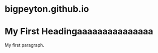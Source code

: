 # bigpeyton.github.io
<html>
  <head>
    <script>
      document.write(document.lastModified)
    </script>
    <title>Page title</title>
  </head>
  <body>
    <h1>
      My First Headingaaaaaaaaaaaaaaa
    </h1>
    <p>
      My first paragraph.
    </p>
  </body>
</html>
